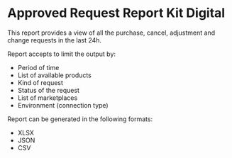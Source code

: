 # Approved Request Report Kit Digital
This report provides a view of all the purchase, cancel, adjustment and change requests in the last 24h.

Report accepts to limit the output by:
* Period of time
* List of available products
* Kind of request
* Status of the request
* List of marketplaces
* Environment (connection type)

Report can be generated in the following formats:
* XLSX
* JSON
* CSV
